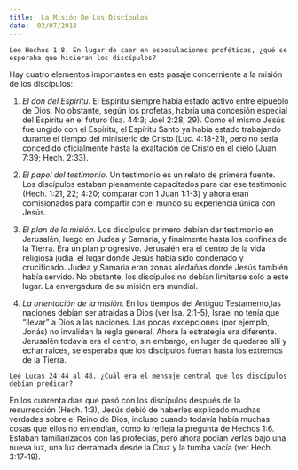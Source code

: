 ```yaml
---
title:  La Misión De Los Discípulos
date:  02/07/2018
---
```


`Lee Hechos 1:8. En lugar de caer en especulaciones proféticas, ¿qué se esperaba que hicieran los discípulos?`

Hay cuatro elementos importantes en este pasaje concerniente a la misión de los discípulos:

1. *El don del Espíritu*. El Espíritu siempre había estado activo entre elpueblo de Dios. No obstante, según los profetas, habría una concesión especial del Espíritu en el futuro (Isa. 44:3; Joel 2:28, 29). Como el mismo Jesús fue ungido con el Espíritu, el Espíritu Santo ya había estado trabajando durante el tiempo del ministerio de Cristo (Luc. 4:18-21), pero no sería concedido oficialmente hasta la exaltación de Cristo en el cielo (Juan 7:39; Hech. 2:33).

2. *El papel del testimonio*. Un testimonio es un relato de primera fuente. Los discípulos estaban plenamente capacitados para dar ese testimonio (Hech. 1:21, 22; 4:20; comparar con 1 Juan 1:1-3) y ahora eran comisionados para compartir con el mundo su experiencia única con Jesús.

3. *El plan de la misión*. Los discípulos primero debían dar testimonio en Jerusalén, luego en Judea y Samaria, y finalmente hasta los confines de la Tierra. Era un plan progresivo. Jerusalén era el centro de la vida religiosa judía, el lugar donde Jesús había sido condenado y crucificado. Judea y Samaria eran zonas aledañas donde Jesús también había servido. No obstante, los discípulos no debían limitarse solo a este lugar. La envergadura de su misión era mundial.

4. *La orientación de la misión*. En los tiempos del Antiguo Testamento,las naciones debían ser atraídas a Dios (ver Isa. 2:1-5), Israel no tenía que “llevar” a Dios a las naciones. Las pocas excepciones (por ejemplo, Jonás) no invalidan la regla general. Ahora la estrategia era diferente. Jerusalén todavía era el centro; sin embargo, en lugar de quedarse allí y echar raíces, se esperaba que los discípulos fueran hasta los extremos de la Tierra.

`Lee Lucas 24:44 al 48. ¿Cuál era el mensaje central que los discípulos debían predicar?`

En los cuarenta días que pasó con los discípulos después de la resurrección (Hech. 1:3), Jesús debió de haberles explicado muchas verdades sobre el Reino de Dios, incluso cuando todavía había muchas cosas que ellos no entendían, como lo refleja la pregunta de Hechos 1:6. Estaban familiarizados con las profecías, pero ahora podían verlas bajo una nueva luz, una luz derramada desde la Cruz y la tumba vacía (ver Hech. 3:17-19).
